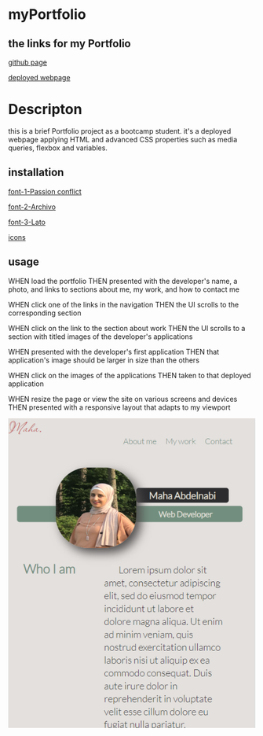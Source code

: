 # myPortfolio

## the links for my Portfolio
[github page](https://github.com/Maha-Abdelnabi/myPortfolio/)

[deployed webpage](https://maha-abdelnabi.github.io/myPortfolio/)


# Descripton
this is a brief Portfolio project as a bootcamp student.
it's a deployed webpage applying HTML and advanced CSS properties such as media queries, flexbox and variables.

## installation
[font-1-Passion conflict](https://fonts.googleapis.com/css2?family=Archivo+Narrow&family=Passions+Conflict&display=swap)

[font-2-Archivo](https://fonts.googleapis.com/css2?family=Archivo+Narrow&display=swap)

[font-3-Lato](https://fonts.googleapis.com/css2?family=Lato:ital,wght@0,300;1,300&display=swap)

[icons](https://kit.fontawesome.com/b77160aff0.js)

## usage
WHEN  load the portfolio
THEN  presented with the developer's name, a photo, and links to sections about me, my work, and how to contact me

WHEN  click one of the links in the navigation
THEN the UI scrolls to the corresponding section

WHEN  click on the link to the section about work
THEN the UI scrolls to a section with titled images of the developer's applications

WHEN  presented with the developer's first application
THEN that application's image should be larger in size than the others

WHEN  click on the images of the applications
THEN  taken to that deployed application

WHEN  resize the page or view the site on various screens and devices
THEN  presented with a responsive layout that adapts to my viewport


![screen shot of the project](./assets/imagesport/readme-capture.PNG)